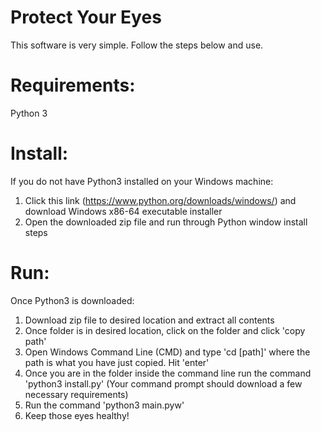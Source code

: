 # Protect Your Eyes

This software is very simple. Follow the steps below and use. 

# Requirements:
Python 3 

# Install:
If you do not have Python3 installed on your Windows machine:
  1. Click this link (https://www.python.org/downloads/windows/) and download Windows x86-64 executable installer
  2. Open the downloaded zip file and run through Python window install steps
 
# Run:  
Once Python3 is downloaded:
  1. Download zip file to desired location and extract all contents
  3. Once folder is in desired location, click on the folder and click 'copy path'
  4. Open Windows Command Line (CMD) and type 'cd [path]' where the path is what you have just copied. Hit 'enter'
  5. Once you are in the folder inside the command line run the command 'python3 install.py' (Your command prompt should download a few necessary requirements)
  6. Run the command 'python3 main.pyw'
  7. Keep those eyes healthy!
 
